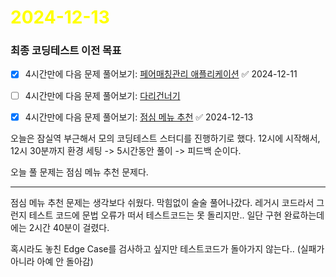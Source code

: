 # <span style="color:yellow">2024-12-13</span>

### 최종 코딩테스트 이전 목표
- [x] 4시간만에 다음 문제 풀어보기: [페어매칭관리 애플리케이션](https://github.com/woowacourse/java-pairmatching-precourse) ✅ 2024-12-11
- [ ] 4시간만에 다음 문제 풀어보기: [다리건너기](https://github.com/bark20/java-bridge)
- [x] 4시간만에 다음 문제 풀어보기: [점심 메뉴 추천](https://github.com/70825/java-menu) ✅ 2024-12-13


오늘은 잠실역 부근해서 모의 코딩테스트 스터디를 진행하기로 했다.
12시에 시작해서,
12시 30분까지 환경 세팅 -> 5시간동안 풀이 -> 피드백 순이다.

오늘 풀 문제는 점심 메뉴 추천 문제다.


- - -

점심 메뉴 추천 문제는 생각보다 쉬웠다. 막힘없이 술술 풀어나갔다.
레거시 코드라서 그런지 테스트 코드에 문법 오류가 떠서 테스트코드는 못 돌리지만..
일단 구현 완료하는데에는 2시간 40분이 걸렸다.

혹시라도 놓친 Edge Case를 검사하고 싶지만 테스트코드가 돌아가지 않는다.. (실패가 아니라 아예 안 돌아감)
